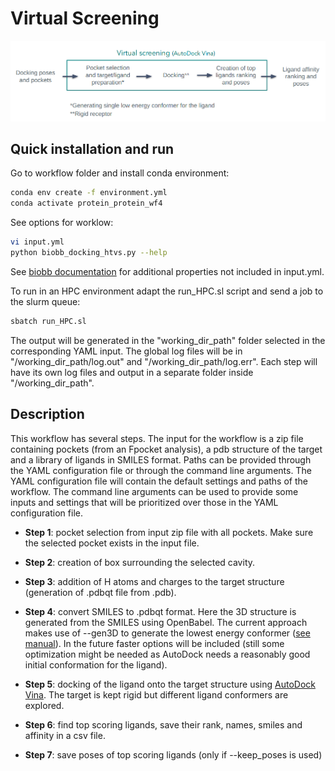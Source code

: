 # Virtual Screening

![alt text](../../img/virtual_screening2.png?raw=true)

## Quick installation and run

Go to workflow folder and install conda environment:

```bash
conda env create -f environment.yml
conda activate protein_protein_wf4
```

See options for worklow:

```bash
vi input.yml
python biobb_docking_htvs.py --help
```

See [biobb documentation](https://mmb.irbbarcelona.org/biobb/documentation/source) for additional properties not included in input.yml.

To run in an HPC environment adapt the run_HPC.sl script and send a job to the slurm queue:

```bash
sbatch run_HPC.sl
```

The output will be generated in the "working_dir_path" folder selected in the corresponding YAML input. The global log files will be in "/working_dir_path/log.out" and "/working_dir_path/log.err". Each step will have its own log files and output in a separate folder inside "/working_dir_path".

## Description

This workflow has several steps. The input for the workflow is a zip file containing pockets (from an Fpocket analysis), a pdb structure of the target and a library of ligands in SMILES format. Paths can be provided through the YAML configuration file or through the command line arguments. The YAML configuration file will contain the default settings and paths of the workflow. The command line arguments can be used to provide some inputs and settings that will be prioritized over those in the YAML configuration file.

- **Step 1**: pocket selection from input zip file with all pockets. Make sure the selected pocket exists in the input file.

- **Step 2**: creation of box surrounding the selected cavity.

- **Step 3**: addition of H atoms and charges to the target structure (generation of .pdbqt file from .pdb).

- **Step 4**: convert SMILES to .pdbqt format. Here the 3D structure is generated from the SMILES using OpenBabel. The current approach makes use of --gen3D to generate the lowest energy conformer ([see manual](https://open-babel.readthedocs.io/en/latest/3DStructureGen/SingleConformer.html#gen3d)). In the future faster options will be included (still some optimization might be needed as AutoDock needs a reasonably good initial conformation for the ligand).

- **Step 5**: docking of the ligand onto the target structure using [AutoDock Vina](https://vina.scripps.edu/manual/#summary). The target is kept rigid but different ligand conformers are explored.

- **Step 6**: find top scoring ligands, save their rank, names, smiles and affinity in a csv file.

- **Step 7**: save poses of top scoring ligands (only if --keep_poses is used)


